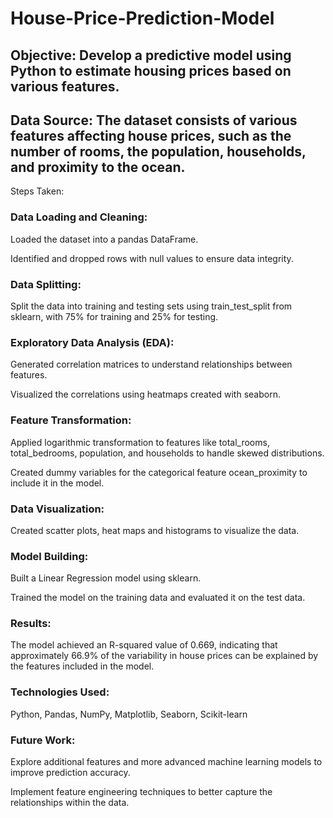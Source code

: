 # House-Price-Prediction-Model
## Objective: Develop a predictive model using Python to estimate housing prices based on various features.

## Data Source: The dataset consists of various features affecting house prices, such as the number of rooms, the population, households, and proximity to the ocean.

Steps Taken:

### Data Loading and Cleaning:

Loaded the dataset into a pandas DataFrame.

Identified and dropped rows with null values to ensure data integrity.

### Data Splitting:

Split the data into training and testing sets using train_test_split from sklearn, with 75% for training and 25% for testing.

### Exploratory Data Analysis (EDA):

Generated correlation matrices to understand relationships between features.

Visualized the correlations using heatmaps created with seaborn.

### Feature Transformation:

Applied logarithmic transformation to features like total_rooms, total_bedrooms, population, and households to handle skewed distributions.

Created dummy variables for the categorical feature ocean_proximity to include it in the model.

### Data Visualization:

Created scatter plots, heat maps and histograms to visualize the data.

### Model Building:

Built a Linear Regression model using sklearn.

Trained the model on the training data and evaluated it on the test data.

### Results:

The model achieved an R-squared value of 0.669, indicating that approximately 66.9% of the variability in house prices can be explained by the features included in the model.

### Technologies Used:

Python, Pandas, NumPy, Matplotlib, Seaborn, Scikit-learn

### Future Work:

Explore additional features and more advanced machine learning models to improve prediction accuracy.

Implement feature engineering techniques to better capture the relationships within the data.

